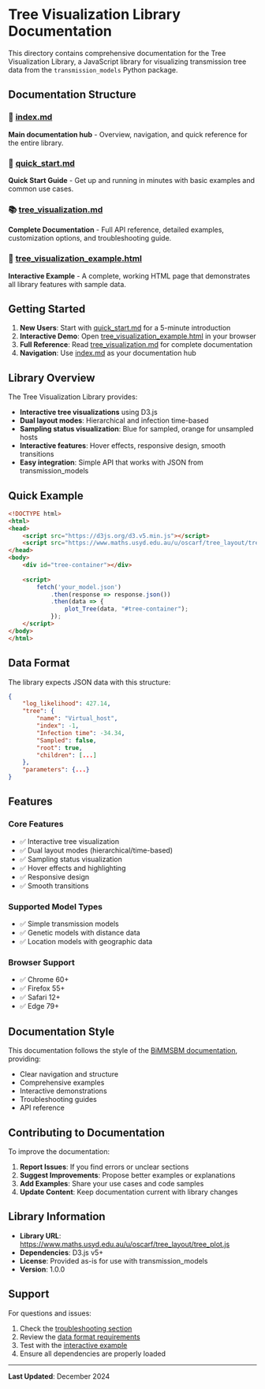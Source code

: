 # Tree Visualization Library Documentation

This directory contains comprehensive documentation for the Tree Visualization Library, a JavaScript library for visualizing transmission tree data from the `transmission_models` Python package.

## Documentation Structure

### 📖 [index.md](index.md)
**Main documentation hub** - Overview, navigation, and quick reference for the entire library.

### 🚀 [quick_start.md](quick_start.md)
**Quick Start Guide** - Get up and running in minutes with basic examples and common use cases.

### 📚 [tree_visualization.md](tree_visualization.md)
**Complete Documentation** - Full API reference, detailed examples, customization options, and troubleshooting guide.

### 🎯 [tree_visualization_example.html](tree_visualization_example.html)
**Interactive Example** - A complete, working HTML page that demonstrates all library features with sample data.

## Getting Started

1. **New Users**: Start with [quick_start.md](quick_start.md) for a 5-minute introduction
2. **Interactive Demo**: Open [tree_visualization_example.html](tree_visualization_example.html) in your browser
3. **Full Reference**: Read [tree_visualization.md](tree_visualization.md) for complete documentation
4. **Navigation**: Use [index.md](index.md) as your documentation hub

## Library Overview

The Tree Visualization Library provides:

- **Interactive tree visualizations** using D3.js
- **Dual layout modes**: Hierarchical and infection time-based
- **Sampling status visualization**: Blue for sampled, orange for unsampled hosts
- **Interactive features**: Hover effects, responsive design, smooth transitions
- **Easy integration**: Simple API that works with JSON from transmission_models

## Quick Example

```html
<!DOCTYPE html>
<html>
<head>
    <script src="https://d3js.org/d3.v5.min.js"></script>
    <script src="https://www.maths.usyd.edu.au/u/oscarf/tree_layout/tree_plot.js"></script>
</head>
<body>
    <div id="tree-container"></div>
    
    <script>
        fetch('your_model.json')
            .then(response => response.json())
            .then(data => {
                plot_Tree(data, "#tree-container");
            });
    </script>
</body>
</html>
```

## Data Format

The library expects JSON data with this structure:

```json
{
    "log_likelihood": 427.14,
    "tree": {
        "name": "Virtual_host",
        "index": -1,
        "Infection time": -34.34,
        "Sampled": false,
        "root": true,
        "children": [...]
    },
    "parameters": {...}
}
```

## Features

### Core Features
- ✅ Interactive tree visualization
- ✅ Dual layout modes (hierarchical/time-based)
- ✅ Sampling status visualization
- ✅ Hover effects and highlighting
- ✅ Responsive design
- ✅ Smooth transitions

### Supported Model Types
- ✅ Simple transmission models
- ✅ Genetic models with distance data
- ✅ Location models with geographic data

### Browser Support
- ✅ Chrome 60+
- ✅ Firefox 55+
- ✅ Safari 12+
- ✅ Edge 79+

## Documentation Style

This documentation follows the style of the [BiMMSBM documentation](https://oscarcapote.github.io/BiMMSBM/index.html), providing:

- Clear navigation and structure
- Comprehensive examples
- Interactive demonstrations
- Troubleshooting guides
- API reference

## Contributing to Documentation

To improve the documentation:

1. **Report Issues**: If you find errors or unclear sections
2. **Suggest Improvements**: Propose better examples or explanations
3. **Add Examples**: Share your use cases and code samples
4. **Update Content**: Keep documentation current with library changes

## Library Information

- **Library URL**: https://www.maths.usyd.edu.au/u/oscarf/tree_layout/tree_plot.js
- **Dependencies**: D3.js v5+
- **License**: Provided as-is for use with transmission_models
- **Version**: 1.0.0

## Support

For questions and issues:

1. Check the [troubleshooting section](tree_visualization.md#troubleshooting)
2. Review the [data format requirements](tree_visualization.md#data-format-compatibility)
3. Test with the [interactive example](tree_visualization_example.html)
4. Ensure all dependencies are properly loaded

---

**Last Updated**: December 2024 